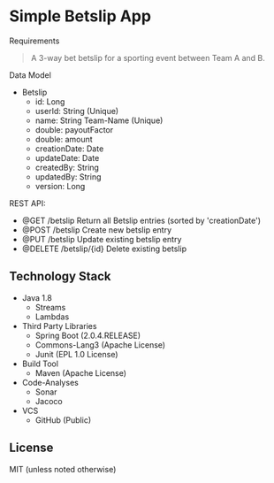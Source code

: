 # Simple Betslip App

Requirements

> A 3-way bet betslip for a sporting event between Team A and B. 

Data Model

* Betslip
     * id: Long 
     * userId: String (Unique) 
     * name: String Team-Name (Unique)
     * double: payoutFactor
     * double: amount
     * creationDate: Date
     * updateDate: Date
     * createdBy: String
     * updatedBy: String
     * version: Long
     

REST API:
* @GET      /betslip Return all Betslip entries (sorted by 'creationDate')
* @POST     /betslip Create new betslip entry
* @PUT      /betslip Update existing betslip entry
* @DELETE   /betslip/{id} Delete existing betslip

## Technology Stack

* Java 1.8
    * Streams 
    * Lambdas
* Third Party Libraries
    * Spring Boot (2.0.4.RELEASE)
    * Commons-Lang3 (Apache License)
    * Junit (EPL 1.0 License)
* Build Tool
    * Maven (Apache License)
* Code-Analyses
    * Sonar
    * Jacoco
* VCS 
    * GitHub (Public)
    
## License

MIT (unless noted otherwise)
